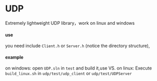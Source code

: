 # UDP
Extremely lightweight UDP library，work on linux and windows

#### use
you need include `Client.h` or `Server.h` (notice the directory structure),

#### example
on windows: open `UDP.sln` in `test` and build it,use VS.
on linux: Execute `build_linux.sh` in `udp/test/udp_client` or `udp/test/UDPServer`

